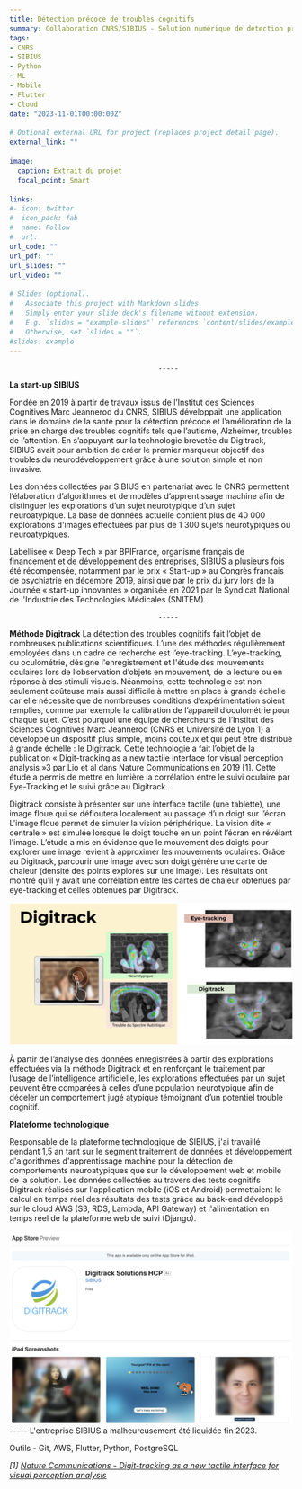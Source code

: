 ```yaml
---
title: Détection précoce de troubles cognitifs
summary: Collaboration CNRS/SIBIUS - Solution numérique de détection précoce de troubles cognitifs
tags:
- CNRS
- SIBIUS
- Python
- ML
- Mobile
- Flutter
- Cloud
date: "2023-11-01T00:00:00Z"

# Optional external URL for project (replaces project detail page).
external_link: ""

image:
  caption: Extrait du projet
  focal_point: Smart

links:
#- icon: twitter
#  icon_pack: fab
#  name: Follow
#  url:
url_code: ""
url_pdf: ""
url_slides: ""
url_video: ""

# Slides (optional).
#   Associate this project with Markdown slides.
#   Simply enter your slide deck's filename without extension.
#   E.g. `slides = "example-slides"` references `content/slides/example-slides.md`.
#   Otherwise, set `slides = ""`.
#slides: example
---
```


                                         -----
**La start-up SIBIUS**

Fondée en 2019 à partir de travaux issus de l’Institut des Sciences Cognitives Marc Jeannerod du CNRS, SIBIUS développait une application dans le domaine de la santé pour la détection précoce et l’amélioration de la prise en charge des troubles cognitifs tels que l’autisme, Alzheimer, troubles de l’attention. En s’appuyant sur la technologie brevetée du Digitrack, SIBIUS avait pour ambition de créer le premier marqueur objectif des troubles du neurodéveloppement grâce à une solution simple et non invasive.

Les données collectées par SIBIUS en partenariat avec le CNRS permettent l’élaboration d’algorithmes et de modèles d’apprentissage machine afin de distinguer les explorations d’un sujet neurotypique d’un sujet neuroatypique. La base de données actuelle contient plus de 40 000 explorations d'images effectuées par plus de 1 300 sujets neurotypiques ou neuroatypiques.

Labellisée « Deep Tech » par BPIFrance, organisme français de financement et de développement des entreprises, SIBIUS a plusieurs fois été récompensée, notamment par le prix « Start-up » au Congrès français de psychiatrie en décembre 2019, ainsi que par le prix du jury lors de la Journée « start-up innovantes » organisée en 2021 par le Syndicat National de l'Industrie des Technologies Médicales (SNITEM).

                                         -----
**Méthode Digitrack**
La détection des troubles cognitifs fait l’objet de nombreuses publications scientifiques. L’une des méthodes régulièrement employées dans un cadre de recherche est l’eye-tracking. L’eye-tracking, ou oculométrie, désigne l'enregistrement et l'étude des mouvements oculaires lors de l’observation d’objets en mouvement, de la lecture ou en réponse à des stimuli visuels. Néanmoins, cette technologie est non seulement coûteuse mais aussi difficile à mettre en place à grande échelle car elle nécessite que de nombreuses conditions d’expérimentation soient remplies, comme par exemple la calibration de l’appareil d’oculométrie pour chaque sujet. C’est pourquoi une équipe de chercheurs de l’Institut des Sciences Cognitives Marc Jeannerod (CNRS et Université de Lyon 1) a développé un dispositif plus simple, moins coûteux et qui peut être distribué à grande échelle : le Digitrack. Cette technologie a fait l’objet de la publication « Digit-tracking as a new tactile interface for visual perception analysis »3 par Lio et al dans Nature Communications en 2019 [1]. Cette étude a permis de mettre en lumière la corrélation entre le suivi oculaire par Eye-Tracking et le suivi grâce au Digitrack.

Digitrack consiste à présenter sur une interface tactile (une tablette), une image floue qui se défloutera localement au passage d’un doigt sur l’écran. L'image floue permet de simuler la vision périphérique. La vision dite « centrale » est simulée lorsque le doigt touche en un point l’écran en révélant l'image. L’étude a mis en évidence que le mouvement des doigts pour explorer une image revient à approximer les mouvements oculaires. Grâce au Digitrack, parcourir une image avec son doigt génère une carte de chaleur (densité des points explorés sur une image). Les résultats ont montré qu’il y avait une corrélation entre les cartes de chaleur obtenues par eye-tracking et celles obtenues par Digitrack.

![Where is my image ?](digitr_1.jpg "Méthode Digitrack")

À partir de l’analyse des données enregistrées à partir des explorations effectuées via la méthode Digitrack et en renforçant le traitement par l’usage de l’intelligence artificielle, les explorations effectuées par un sujet peuvent être comparées à celles d’une population neurotypique afin de déceler un comportement jugé atypique témoignant d’un potentiel trouble cognitif.

**Plateforme technologique**

Responsable de la plateforme technologique de SIBIUS, j'ai travaillé pendant 1,5 an tant sur le segment traitement de données et développement d'algorithmes d'apprentissage machine pour la détection de comportements neuroatypiques que sur le développement web et mobile de la solution.
Les données collectées au travers des tests cognitifs Digitrack réalisés sur l'application mobile (iOS et Android) permettaient le calcul en temps réel des résultats des tests grâce au back-end développé sur le cloud AWS (S3, RDS, Lambda, API Gateway) et l'alimentation en temps réel de la plateforme web de suivi (Django).

![Where is my image ?](digitr_2.jpg "Application Digitrack sur l'AppStore")
                                         -----
L'entreprise SIBIUS a malheureusement été liquidée fin 2023.

Outils - Git, AWS, Flutter, Python, PostgreSQL

*[1] [Nature Communications - Digit-tracking as a new tactile interface for visual perception analysis](https://doi.org/10.1038/s41467-019-13285-0)*
